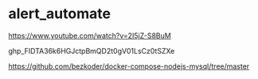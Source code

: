 # alert_automate

https://www.youtube.com/watch?v=2I5jZ-S8BuM

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



https://github.com/bezkoder/docker-compose-nodejs-mysql/tree/master
